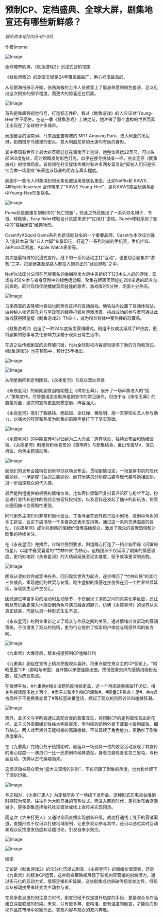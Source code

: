 # 预制CP、定档盛典、全球大屏，剧集地宣还有哪些新鲜感？

*娱乐资本论|2025-01-03|*

作者|momo

![Image](https://q5.itc.cn/images01/20250103/6443e311c797491e8f29f9af7a5a2f6e.png)

全球城市刷屏，《鱿鱼游戏2》沉浸式营销领跑

《鱿鱼游戏2》的剧宣无疑是24年覆盖面最广、用心程度最高的。

从前期海报展示开始，张贴海报的工作人员就穿上了那身熟悉的粉色套装，足以见出这次剧宣的细节程度。而更大的惊喜还在后面。

![Image](https://q7.itc.cn/images01/20250103/557ae5b079a140a8ac15d6802b46ffe3.png)

首先是靠超强视觉符号，打造标志性IP。看过《鱿鱼游戏》的人应该对“Young-Hee”并不陌生。在这一季《鱿鱼游戏》上映之前，她冲破了那个虚构的世界而真正出现在了全球的许多城市。

泰国曼谷的湄南河、马来西亚吉隆坡的 MRT Ampang Park、澳大利亚的悉尼港，到西班牙马德里的街头、意大利威尼斯的水道均有她的身影。

其中泰国有世界上最大的英熙娃娃在湄南河上巡游，她整体高达22英尺，可以头部360度旋转，同时眼睛发射彩色灯光，似乎在搜寻挑战者一样，完全还原《鱿鱼游戏》的惊悚场景。该视频在社交媒体传播时有许多网友留言说“起初人们只是把它当做一场剧宣”来表达该场景的阴森与真实程度。

而剧中一些令人印象深刻的元素也被运用进联名里面。比如Netflix和 KAWS、AllRightsReserved 合作带来了“KAWS Young-Hee”，是将KAWS原型玩偶与剧中Young-Hee形象联名。

![Image](https://q1.itc.cn/images01/20250103/3e0f1588cea74d8594b3cf364698330a.png)

Puma则是直接复刻剧中的“死亡校服”，除此之外还推出了一系列联名帽子、书包、球鞋等，Easy Rider球鞋设计灵感来源于“红绿灯”游戏，Suede球鞋采用了剧中的“楼梯迷宫”经典场景。

CasetifyXSquid Game系列也是该剧联名的一个重要品牌。Casetify本次设计融入“旋转木马”和“五人六脚”专属印花，打造了一系列时尚的手机壳、手机挂饰、AirPods耳机套、Apple Watch表带等。

其次是最特殊的沉浸式宣传。线下的一系列活动主打“互动”，也更切合剧集中“游戏”二字，把剧迷甚至是路人都拉入到真正的“鱿鱼游戏”之中。

Netflix法国分公司在巴黎著名的香榭丽舍大道中央组织了123木头人的的游戏，现场有456名参与者身穿剧中的绿色运动服，聚集在距离英熙娃娃200米远的起点向前奔跑。同时现场伴随播放英熙娃娃的歌声，游戏限时5分钟，场面十分热闹。

![Image](https://q5.itc.cn/images01/20250103/f2cbb70f956945898b8016c9f9269ac2.png)

马来西亚的吉隆坡地铁站也同样有这样的互动游戏。地铁站内设置了互动体验站，由神秘人物还原孔刘与李政宰的经典打纸片游戏场景。挑战成功的参与者可通过此游戏获得限量版《鱿鱼游戏2》TNG卡，成为粉丝群体中受热捧的珍藏品。

《鱿鱼游戏2》创造了一种24年度新型营销模式，剧组不仅成功延续了IP热度，更将剧集的叙事与文化影响力深植于观众日常生活中。

在这之后传统剧宣的边界被打破，也为全球影视内容营销提供了新的方向和范式。《鱿鱼游戏3》也在预热中，预计25年播出。

![Image](https://q0.itc.cn/images01/20250103/bce41cc56d4a4989868797b695ae3ad2.jpeg)

![Image](https://q9.itc.cn/images01/20250103/14db6c3609de497fa4547eb9036bce48.png)

从明星助阵到定制团综，《永夜星河》与观众双向奔赴

《永夜星河》的前期剧宣因档期撞上《珠帘玉幕》，展开了一场声势浩大的“摇人”策略宣传。尽管邀请朋友助阵是剧宣中的常见操作，但由于与《珠帘玉幕》的直接对垒，这次的宣传更显规模空前、阵容强大。

《永夜星河》吸引了鞠婧祎、杨超越、全红婵、黄晓明、胡一天等知名艺人参与助力，以强大的阵容和热度为剧集的前期声量打下了坚实基础。

![Image](https://q8.itc.cn/images01/20250103/4fa49a9f04e848a1bec31b66a91e0666.jpeg)

《永夜星河》的中期宣传可以归纳为三大亮点：跨界联动、独特发布会和情绪营销。《永夜星河》剧组将粉丝喜爱的《寄明月》与剧集结合，推出专属MV、演员机位、角色主题活动等。

![Image](https://q1.itc.cn/images01/20250103/85dc973db39449ba8a40691f305c1a9f.jpeg)

而他们的发布会独特在创新举办双场发布会，贯彻剧情设定，一场是穿书前的现代装妙妙，一场是穿书后的古装妙妙，而其他演员分别穿古装与现代装与她相区别，进一步加深观众的代入感。

最后是剧组提供的极强的情绪价值，比如官抖频繁回复抖音评论区与粉丝互动，粉丝进行宣传和创作的视频会被官抖投抖加，以及官抖还发起了抽卡的新玩法，把受众圈因抽卡变得黏性更强。

同时剧外主演们也非常积极地营业，丁禹兮会在剧外自己拍小剧场、做剧中角色的手工拼豆、会买下虞书欣一千多套杂志表示支持等。通过这一系列充满温度的互动，《永夜星河》成功将剧集的情绪价值传递给观众，激发了观众的宣传热情和对剧集的持续关注。

在《永夜星河》完播后，应粉丝强烈要求，剧组精心打造了一档全新团综《闪耀的恒星》，以剧中备受喜爱的“竹林四侠”为核心。这档团综不仅延续了剧集的情感温度，更巧妙地将《永夜星河》的大结局延展至现实维度，赋予故事更深的余韵。

![Image](https://q1.itc.cn/images01/20250103/f68c28b63e42433184a8ca1af4814ff9.jpeg)

团综从凌妙妙完成穿书任务、回归现实世界为起点，逐步唤回了“竹林四侠”的其他三位成员，重现他们的默契与友情。剧中虚拟的情感连接仿佛在另一个世界继续延续，与现实生活产生交汇。

团综通过丰富多彩的活动和互动情节，不仅展现了演员之间的真实化学反应，还让粉丝有机会更深入地感受到角色与演员融合的魅力，仿佛《永夜星河》的世界从未真正结束，而是以另一种形式生生不息。

《永夜星河》的剧宣重新定义了观众与作品之间的关系，通过情绪价值驱动的营销策略，不仅激发了观众的热情，更为行业提供了探索用户体验与情感共鸣的新方向。

![Image](https://q2.itc.cn/images01/20250103/0c0449ab12d24cac8dac80b38ef8835b.png)

《九重紫》大爆背后，精准捕捉预制CP嗑糖红利

《九重紫》剧组在宣传上精准把握观众喜好，将重点放在男女主的CP营销上。“昭昭墨墨”CP（窦昭与宋墨）自开播以来便强势出圈，凭借甜虐交织的感情线吸粉无数，成为热议焦点。

在微博平台，#九重紫#相关话题热度持续走高，近一个月阅读量突破111.6亿，相关热搜话题多达上百个。#孟子义和李昀锐CP超甜#、#昭墨CP看点十足#、#内娱古偶终于不是换乘恋爱了#等标签轮番登场，掀起了观众的热烈讨论和嗑糖狂潮。

![Image](https://q9.itc.cn/images01/20250103/ae083b3f53c74076891977c68d91b6c9.jpeg)

戏外，孟子义与李昀锐通过高配合度的甜蜜互动，将预制CP的姐狗属性玩出新花样。孟子义外表御姐却性格大咧易害羞，李昀锐则奶狗外表下藏着小狼狗属性，细节贴心。两人戏里戏外无缝衔接的高甜撒糖，不仅延续了角色魅力，更助推了剧集热度攀升。

在《九重紫》完结仍处于热播期时，剧组以一场别具一格的收官活动展现了其宣传的用心程度——演员们一比一还原剧中经典造型，身着古装现身北京三里屯，与粉丝互动，仿佛从古代穿越而来。

这场活动被观众赞为“盛大又深情的告别”，不仅巩固了剧集的热度，也为粉丝留下了深刻印象。

![Image](https://q2.itc.cn/images01/20250103/cfe13f4042f9440aadc417dee35b350c.jpeg)

与之相对，《大奉打更人》为定档举办了一场线下发布会，这种形式在电视台播剧时期较为常见，往往作为大剧开播的预热仪式。而进入网剧时代，定档发布会逐渐减少，更多剧集选择依托社交媒体或线上宣传来实现预热。

而这次《大奉打更人》又通过全网直播实现创新升级，成功打通线上线下的营销渠道，直播形式不仅可以打破地域限制，让更多观众参与其中，还可以通过实时互动和观众反馈激发热度和话题讨论，引发自来水效应。

![Image](https://q6.itc.cn/images01/20250103/a184ee0f3f6348dc97c29772aaf025f5.jpeg)

![Image](https://q1.itc.cn/images01/20250103/87258270288544b9b2d2bac4ceefa5f0.png)

结语

无论是《鱿鱼游戏2》的全球化沉浸式剧宣、《永夜星河》的情绪价值营销，还是《九重紫》的精准CP运营，这些剧宣策略都展现了影视内容营销的创新潜力。通过多元化的互动方式、情感连接和IP延展，这些剧集成功突破传统宣发边界，将观众从被动接受者转变为主动参与者。

在竞争愈发激烈的注意力时代，剧宣已经不仅是提升热度的手段，更是观众与作品建立深度联结的桥梁。未来，只有更多样、更精准、更有温度的剧宣，才能助力影视作品在市场中脱颖而出，实现内容与观众的双向奔赴。

